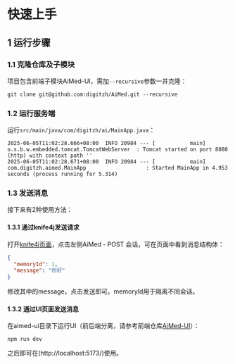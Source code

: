 # 快速上手

## 1 运行步骤

### 1.1 克隆仓库及子模块

项目包含前端子模块AiMed-UI，需加`--recursive`参数一并克隆：
```shell
git clone git@github.com:digitzh/AiMed.git --recursive
```

### 1.2 运行服务端

运行`src/main/java/com/digitzh/ai/MainApp.java`：
```
2025-06-05T11:02:28.666+08:00  INFO 20984 --- [           main] o.s.b.w.embedded.tomcat.TomcatWebServer  : Tomcat started on port 8080 (http) with context path ''
2025-06-05T11:02:28.671+08:00  INFO 20984 --- [           main] com.digitzh.aimed.MainApp                   : Started MainApp in 4.953 seconds (process running for 5.314)
```

### 1.3 发送消息

接下来有2种使用方法：

#### 1.3.1 通过knife4j发送请求

打开[knife4j页面](http://localhost:8080/doc.html#/-v3-api-docs/AiMed/chat)，点击左侧AiMed - POST 会话，可在页面中看到消息结构体：
```json
{
  "memoryId": 1,
  "message": "你好"
}
```
修改其中的message，点击发送即可。memoryId用于隔离不同会话。

#### 1.3.2 通过UI页面发送消息

在aimed-ui目录下运行UI（前后端分离，请参考前端仓库[AiMed-UI](https://github.com/digitzh/aimed-ui)）：
```shell
npm run dev
```
之后即可在(http://localhost:5173/)使用。

